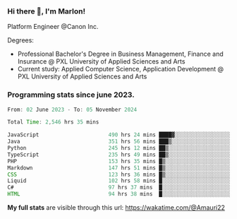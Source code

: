 
### Hi there 👋, I'm Marlon!

Platform Engineer @Canon Inc.

Degrees: 
- Professional Bachelor's Degree in Business Management, Finance and Insurance @ PXL University of Applied Sciences and Arts
- Current study: Applied Computer Science, Application Development @ PXL University of Applied Sciences and Arts

### Programming stats since june 2023.
<!--START_SECTION:waka-->

```java
From: 02 June 2023 - To: 05 November 2024

Total Time: 2,546 hrs 35 mins

JavaScript                      490 hrs 24 mins ████▓░░░░░░░░░░░░░░░░░░░░   18.93 %
Java                            351 hrs 56 mins ███▒░░░░░░░░░░░░░░░░░░░░░   13.59 %
Python                          245 hrs 12 mins ██▒░░░░░░░░░░░░░░░░░░░░░░   09.47 %
TypeScript                      235 hrs 49 mins ██▒░░░░░░░░░░░░░░░░░░░░░░   09.10 %
PHP                             153 hrs 35 mins █▒░░░░░░░░░░░░░░░░░░░░░░░   05.93 %
Markdown                        147 hrs 51 mins █▒░░░░░░░░░░░░░░░░░░░░░░░   05.71 %
CSS                             123 hrs 36 mins █▒░░░░░░░░░░░░░░░░░░░░░░░   04.77 %
Liquid                          102 hrs 58 mins █░░░░░░░░░░░░░░░░░░░░░░░░   03.97 %
C#                              97 hrs 37 mins  █░░░░░░░░░░░░░░░░░░░░░░░░   03.77 %
HTML                            94 hrs 38 mins  █░░░░░░░░░░░░░░░░░░░░░░░░   03.65 %
```

<!--END_SECTION:waka-->
**My full stats** are visible through this url: https://wakatime.com/@Amauri22
